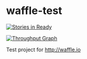 # waffle-test
[![Stories in Ready](https://badge.waffle.io/omgkh/waffle-test.png?label=ready&title=Ready)](http://waffle.io/omgkh/waffle-test)

[![Throughput Graph](https://graphs.waffle.io/omgkh/waffle-test/throughput.svg)](https://waffle.io/omgkh/waffle-test/metrics)

Test project for http://waffle.io
